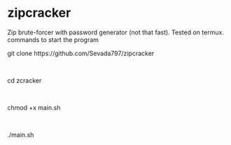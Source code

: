 # zipcracker
Zip brute-forcer with password generator (not that fast).
Tested on termux.
commands to start the program

<p>git clone https://github.com/Sevada797/zipcracker</p><br>
<p>cd zcracker</p><br>
<p>chmod +x main.sh</p><br>
<p>./main.sh<p>
